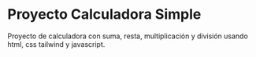 # Proyecto Calculadora Simple
Proyecto de calculadora con suma, resta, multiplicación y división usando html, css tailwind y javascript.
